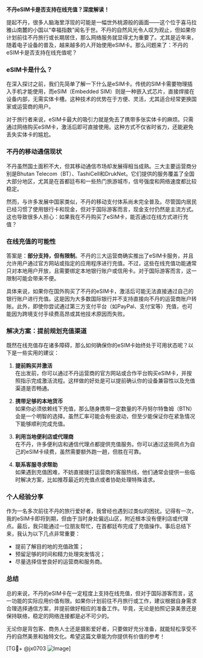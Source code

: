 **不丹eSIM卡是否支持在线充值？深度解读！**

提起不丹，很多人脑海里浮现的可能是一幅世外桃源般的画面——这个位于喜马拉雅山南麓的小国以“幸福指数”闻名于世。不丹的自然风光令人叹为观止，但如果你计划前往不丹旅行或长期居住，那么网络服务就显得尤为重要了。尤其是近年来，随着电子设备的普及，越来越多的人开始使用eSIM卡。那么问题来了：不丹的eSIM卡是否支持在线充值呢？

### eSIM卡是什么？
在深入探讨之前，我们先简单了解一下什么是eSIM卡。传统的SIM卡需要物理插入手机才能使用，而eSIM（Embedded SIM）则是一种嵌入式芯片，直接焊接在设备内部，无需实体卡槽。这种技术的优势在于方便、灵活，尤其适合经常更换国家或运营商的用户。

对于旅行者来说，eSIM卡最大的吸引力就是免去了携带多张实体卡的麻烦。只需通过网络购买eSIM卡，激活后即可直接使用。这种方式不仅省时省力，还能避免丢失实体卡的尴尬。

### 不丹的移动通信现状
不丹虽然国土面积不大，但其移动通信市场却发展得相当成熟。三大主要运营商分别是Bhutan Telecom（BT）、TashiCell和DrukNet。它们提供的服务覆盖了全国大部分地区，尤其是在首都廷布和一些热门旅游城市，信号强度和网络速度都比较稳定。

然而，与许多发展中国家类似，不丹的移动支付体系尚未完全普及。尽管国内居民已经习惯了使用银行卡和现金，但对于国际游客而言，现金支付仍然是主流方式。这也导致很多人担心：如果我在不丹购买了eSIM卡，能否通过在线方式进行充值？

### 在线充值的可能性
答案是：**部分支持，但有限制**。不丹的三大运营商确实推出了eSIM卡服务，并且允许用户通过官方网站或指定的应用程序进行充值。不过，这些在线充值功能通常只对本地用户开放，且需要绑定本地银行账户或信用卡。对于国际游客而言，这一限制可能会带来不便。

具体来说，如果你在国外购买了不丹的eSIM卡，激活后可能无法直接通过自己的银行账户进行充值。这是因为大多数国际银行并不支持直接向不丹的运营商账户转账。此外，即使你尝试通过第三方支付平台（如PayPal、支付宝等）充值，也可能因为跨境支付手续费高昂或其他技术原因而失败。

### 解决方案：提前规划充值渠道
既然在线充值存在诸多障碍，那么如何确保你的eSIM卡始终处于可用状态呢？以下是一些实用的建议：

1. **提前购买并激活**  
   在出发前，你可以通过不丹运营商的官方网站或合作平台购买eSIM卡，并按照指示完成激活流程。这样做的好处是可以提前确认你的设备兼容性以及充值渠道是否畅通。

2. **携带足够的本地货币**  
   如果你必须依赖线下充值，那么随身携带一定数量的不丹努尔特鲁姆（BTN）会是一个明智的选择。虽然汇率可能会有些波动，但至少能保证你在紧急情况下能够顺利完成充值。

3. **利用当地便利店或代理商**  
   在不丹，许多便利店和通信代理点都提供充值服务。你可以通过这些网点为自己的eSIM卡续费，虽然需要额外跑一趟，但胜在可靠。

4. **联系客服寻求帮助**  
   如果遇到充值困难，不妨直接拨打运营商的客服热线，他们通常会提供一些临时解决方案，比如推荐最近的充值点或者协助处理特殊请求。

### 个人经验分享
作为一名多次前往不丹的旅行爱好者，我曾经也遇到过类似的困扰。记得有一次，我的eSIM卡即将到期，但由于当时身处偏远山区，附近根本没有便利店或代理点。最后，我只能通过一位朋友帮忙，在首都廷布完成了充值操作。事后总结下来，我认为以下几点非常重要：
- 提前了解目的地的充值政策；
- 预留足够的时间和精力处理突发情况；
- 尽量选择信誉良好的运营商和服务商。

### 总结
总的来说，不丹的eSIM卡在一定程度上支持在线充值，但对于国际游客而言，这一功能的实际应用价值有限。如果你计划前往不丹旅行或工作，建议根据自身需求合理选择通信方案，并提前做好相应的准备工作。毕竟，无论是拍照记录美景还是保持联络，稳定的网络连接都是必不可少的。

无论你是背包客、商务人士还是摄影爱好者，只要做好充分准备，就能轻松享受不丹的自然美景和独特文化。希望这篇文章能为你提供有价值的参考！

[TG💪+ @jx0703 ![Image](https://github.com/user-attachments/assets/dbca1d08-cadb-493c-b0ec-ad6f7a83f270)]